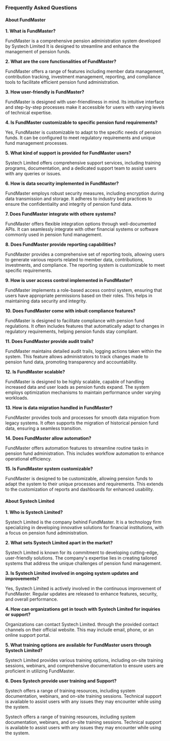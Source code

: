 ###  Frequently Asked Questions 


#### About FundMaster

**1. What is FundMaster?**
  
  FundMaster is a comprehensive pension administration system developed by Systech Limited It is designed to streamline and enhance the management of pension funds.

**2. What are the core functionalities of FundMaster?**

  FundMaster offers a range of features including member data management, contribution tracking, investment management, reporting, and compliance tools to facilitate efficient pension fund administration.

**3. How user-friendly is FundMaster?**

  FundMaster is designed with user-friendliness in mind. Its intuitive interface and step-by-step processes make it accessible for users with varying levels of technical expertise.

**4. Is FundMaster customizable to specific pension fund requirements?**

  Yes, FundMaster is customizable to adapt to the specific needs of pension funds. It can be configured to meet regulatory requirements and unique fund management processes.

**5. What kind of support is provided for FundMaster users?**

  Systech Limited offers comprehensive support services, including training programs, documentation, and a dedicated support team to assist users with any queries or issues.

  **6. How is data security implemented in FundMaster?**

  FundMaster employs robust security measures, including encryption during data transmission and storage. It adheres to industry best practices to ensure the confidentiality and integrity of pension fund data.

**7. Does FundMaster integrate with othere systems?**

  FundMaster offers flexible integration options through well-documented APIs. It can seamlessly integrate with other financial systems or software commonly used in pension fund management.

**8. Does FundMaster provide reporting capabilities?**

  FundMaster provides a comprehensive set of reporting tools, allowing users to generate various reports related to member data, contributions, investments, and compliance. The reporting system is customizable to meet specific requirements.

**9. How is user access control implemented in FundMaster?**

  FundMaster implements a role-based access control system, ensuring that users have appropriate permissions based on their roles. This helps in maintaining data security and integrity.

  **10. Does FundMaster come with inbuit compliance features?**

  FundMaster is designed to facilitate compliance with pension fund regulations. It often includes features that automatically adapt to changes in regulatory requirements, helping pension funds stay compliant.

**11. Does FundMaster provide audit trails?**

  FundMaster maintains detailed audit trails, logging actions taken within the system. This feature allows administrators to track changes made to pension fund data, promoting transparency and accountability.

**12. Is FundMaster scalable?**

  FundMaster is designed to be highly scalable, capable of handling increased data and user loads as pension funds expand. The system employs optimization mechanisms to maintain performance under varying workloads.

**13. How is data migration handled in FundMaster?**

  FundMaster provides tools and processes for smooth data migration from legacy systems. It often supports the migration of historical pension fund data, ensuring a seamless transition.

**14. Does FundMaster allow automation?**

  FundMaster offers automation features to streamline routine tasks in pension fund administration. This includes workflow automation to enhance operational efficiency.


**15. Is FundMaster system customizable?**

FundMaster is designed to be customizable, allowing pension funds to adapt the system to their unique processes and requirements. This extends to the customization of reports and dashboards for enhanced usability.



#### About Systech Limited


**1. Who is Systech Limited?**

   Systech Limited is the company behind FundMaster. It is a technology firm specializing in developing innovative solutions for financial institutions, with a focus on pension fund administration.

**2. What sets Systech Limited apart in the market?**

   Systech Limited is known for its commitment to developing cutting-edge, user-friendly solutions. The company's expertise lies in creating tailored systems that address the unique challenges of pension fund management.

**3. Is Systech Limited involved in ongoing system updates and improvements?**

   Yes, Systech Limited is actively involved in the continuous improvement of FundMaster. Regular updates are released to enhance features, security, and overall performance.

**4. How can organizations get in touch with Systech Limited for inquiries or support?**

   Organizations can contact Systech Limited. through the provided contact channels on their official website. This may include email, phone, or an online support portal.

**5. What training options are available for FundMaster users through Systech Limited?**

   Systech Limited provides various training options, including on-site training sessions, webinars, and comprehensive documentation to ensure users are proficient in utilizing FundMaster.

**6. Does Systech provide user training and Support?**

   Systech offers a range of training resources, including system documentation, webinars, and on-site training sessions. Technical support is available to assist users with any issues they may encounter while using the system.
   
   Systech offers a range of training resources, including system documentation, webinars, and on-site training sessions. Technical support is available to assist users with any issues they may encounter while using the system.

